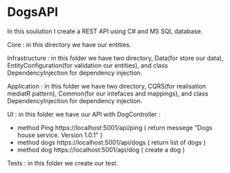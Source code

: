 # DogsAPI
In this soulution I create a REST API using C# and MS SQL database.

Core : in this directory we have our entities.

Infrastructure : in this folder we have two directory, Data(for store our data), EntityConfiguration(for validation our entities), and class DependencyInjection for dependency injection.

Application : in this folder we have two directory, CQRS(for realisation mediatR pattern), Common(for our intefaces and mappings), and class DependencyInjection for dependency injection.

UI : in this folder we have our API with DogController :
- method Ping https://localhost:5001/api/ping ( return messege "Dogs house service. Version 1.0.1" )
- method dogs https://localhost:5001/api/dogs ( return list of dogs )
- method dog https://localhost:5001/api/dog ( create a dog )

Tests : in this folder we create our test.
